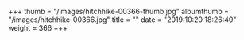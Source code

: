 +++
thumb = "/images/hitchhike-00366-thumb.jpg"
albumthumb = "/images/hitchhike-00366.jpg"
title = ""
date = "2019:10:20 18:26:40"
weight = 366
+++
